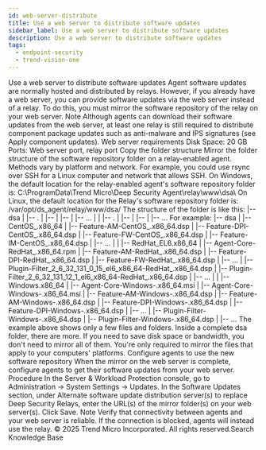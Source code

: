 ```yaml
---
id: web-server-distribute
title: Use a web server to distribute software updates
sidebar_label: Use a web server to distribute software updates
description: Use a web server to distribute software updates
tags:
  - endpoint-security
  - trend-vision-one
---
```


 Use a web server to distribute software updates Agent software updates are normally hosted and distributed by relays. However, if you already have a web server, you can provide software updates via the web server instead of a relay. To do this, you must mirror the software repository of the relay on your web server. Note Although agents can download their software updates from the web server, at least one relay is still required to distribute component package updates such as anti-malware and IPS signatures (see Apply component updates). Web server requirements Disk Space: 20 GB Ports: Web server port, relay port Copy the folder structure Mirror the folder structure of the software repository folder on a relay-enabled agent. Methods vary by platform and network. For example, you could use rsync over SSH for a Linux computer and network that allows SSH. On Windows, the default location for the relay-enabled agent's software repository folder is: C:\ProgramData\Trend Micro\Deep Security Agent\relay\www\dsa\ On Linux, the default location for the Relay's software repository folder is: /var/opt/ds_agent/relay/www/dsa/ The structure of the folder is like this: |-- dsa | |-- <Platform>.<Architecture> | |-- <Filename> | |-- <Filename> | |-- ... | | |-- <Platform>.<Architecture> | |-- <Filename> | |-- <Filename> | |-- ... For example: |-- dsa | |-- CentOS_<version>.x86_64 | |-- Feature-AM-CentOS_<version>.x86_64.dsp | |-- Feature-DPI-CentOS_<version>.x86_64.dsp | |-- Feature-FW-CentOS_<version>.x86_64.dsp | |-- Feature-IM-CentOS_<version>.x86_64.dsp | |-- ... | | |-- RedHat_EL6.x86_64 | |-- Agent-Core-RedHat_<version>.x86_64.rpm | |-- Feature-AM-RedHat_<version>.x86_64.dsp | |-- Feature-DPI-RedHat_<version>.x86_64.dsp | |-- Feature-FW-RedHat_<version>.x86_64.dsp | |-- ... | |-- Plugin-Filter_2_6_32_131_0_15_el6_x86_64-RedHat_<version>.x86_64.dsp | |-- Plugin-Filter_2_6_32_131_12_1_el6_x86_64-RedHat_<version>.x86_64.dsp | |-- ... | | |-- Windows.x86_64 | |-- Agent-Core-Windows-<version>.x86_64.msi | |-- Agent-Core-Windows-<version>.x86_64.msi | |-- Feature-AM-Windows-<version>.x86_64.dsp | |-- Feature-AM-Windows-<version>.x86_64.dsp | |-- Feature-DPI-Windows-<version>.x86_64.dsp | |-- Feature-DPI-Windows-<version>.x86_64.dsp | |-- ... | |-- Plugin-Filter-Windows-<version>.x86_64.dsp | |-- Plugin-Filter-Windows-<version>.x86_64.dsp | |-- ... The example above shows only a few files and folders. Inside a complete dsa folder, there are more. If you need to save disk space or bandwidth, you don't need to mirror all of them. You're only required to mirror the files that apply to your computers' platforms. Configure agents to use the new software repository When the mirror on the web server is complete, configure agents to get their software updates from your web server. Procedure In the Server & Workload Protection console, go to Administration → System Settings → Updates. In the Software Updates section, under Alternate software update distribution server(s) to replace Deep Security Relays, enter the URL(s) of the mirror folder(s) on your web server(s). Click Save. Note Verify that connectivity between agents and your web server is reliable. If the connection is blocked, agents will instead use the relay. © 2025 Trend Micro Incorporated. All rights reserved.Search Knowledge Base